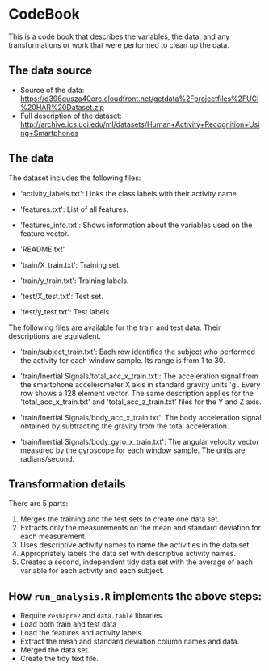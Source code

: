 <!-- R Commander Markdown Template -->
CodeBook
=======================



This is a code book that describes the variables, the data, and any transformations or work that were performed to clean up the data.

## The data source

* Source of the data: https://d396qusza40orc.cloudfront.net/getdata%2Fprojectfiles%2FUCI%20HAR%20Dataset.zip
* Full description of the dataset: http://archive.ics.uci.edu/ml/datasets/Human+Activity+Recognition+Using+Smartphones

## The data

The dataset includes the following files:
- 'activity_labels.txt': Links the class labels with their activity name.
- 'features.txt': List of all features.
- 'features_info.txt': Shows information about the variables used on the feature vector.
- 'README.txt'

- 'train/X_train.txt': Training set.

- 'train/y_train.txt': Training labels.

- 'test/X_test.txt': Test set.

- 'test/y_test.txt': Test labels.

The following files are available for the train and test data. Their descriptions are equivalent.

- 'train/subject_train.txt': Each row identifies the subject who performed the activity for each window sample. Its range is from 1 to 30.

- 'train/Inertial Signals/total_acc_x_train.txt': The acceleration signal from the smartphone accelerometer X axis in standard gravity units 'g'. Every row shows a 128 element vector. The same description applies for the 'total_acc_x_train.txt' and 'total_acc_z_train.txt' files for the Y and Z axis.

- 'train/Inertial Signals/body_acc_x_train.txt': The body acceleration signal obtained by subtracting the gravity from the total acceleration.

- 'train/Inertial Signals/body_gyro_x_train.txt': The angular velocity vector measured by the gyroscope for each window sample. The units are radians/second.


## Transformation details

There are 5 parts:

1. Merges the training and the test sets to create one data set.
2. Extracts only the measurements on the mean and standard deviation for each measurement.
3. Uses descriptive activity names to name the activities in the data set
4. Appropriately labels the data set with descriptive activity names.
5. Creates a second, independent tidy data set with the average of each variable for each activity and each subject.

## How ```run_analysis.R``` implements the above steps:

* Require ```reshapre2``` and ```data.table``` libraries.
* Load both train and test data
* Load the features and activity labels.
* Extract the mean and standard deviation column names and data.
* Merged the data set.
* Create the tidy text file.


